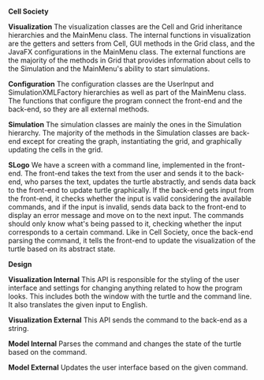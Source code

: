 **Cell Society**

**Visualization**
The visualization classes are the Cell and Grid inheritance hierarchies and the MainMenu class. The internal functions in visualization are the getters and setters from Cell, GUI methods in the Grid class, and the JavaFX configurations in the MainMenu class. The external functions are the majority of the methods in Grid that provides information about cells to the Simulation and the MainMenu's ability to start simulations.

**Configuration**
The configuration classes are the UserInput and SimulationXMLFactory hierarchies as well as part of the MainMenu class. The functions that configure the program connect the front-end and the back-end, so they are all external methods.

**Simulation**
The simulation classes are mainly the ones in the Simulation hierarchy. The majority of the methods in the Simulation classes are back-end except for creating the graph, instantiating the grid, and graphically updating the cells in the grid.

**SLogo**
We have a screen with a command line, implemented in the front-end. The front-end takes the text from the user and sends it to the back-end, who parses the text, updates the turtle abstractly, and sends data back to the front-end to update turtle graphically. If the back-end gets input from the front-end, it checks whether the input is valid considering the available commands, and if the input is invalid, sends data back to the front-end to display an error message and move on to the next input. The commands should only know what's being passed to it, checking whether the input corresponds to a certain command. Like in Cell Society, once the back-end parsing the command, it tells the front-end to update the visualization of the turtle based on its abstract state.

**Design**

**Visualization Internal**
This API is responsible for the styling of the user interface and settings for changing anything related to how the program looks. This includes both the window with the turtle and the command line. It also translates the given input to English.

**Visualization External**
This API sends the command to the back-end as a string.

**Model Internal**
Parses the command and changes the state of the turtle based on the command.

**Model External**
Updates the user interface based on the given command.